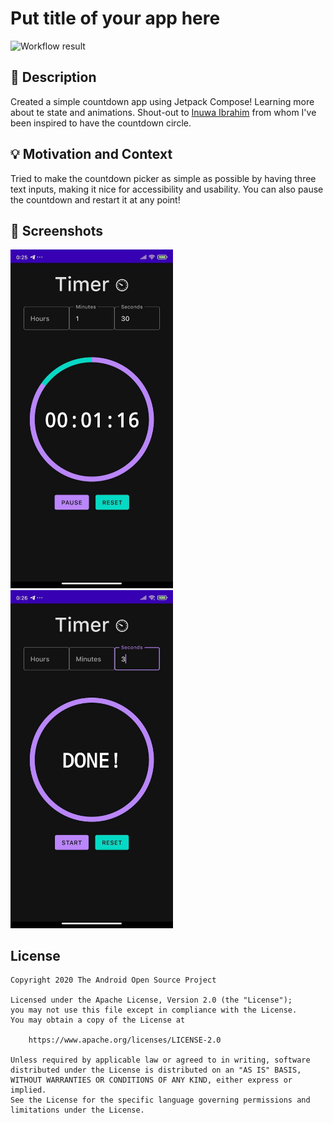 # Put title of your app here

<!--- Replace <OWNER> with your Github Username and <REPOSITORY> with the name of your repository. -->
<!--- You can find both of these in the url bar when you open your repository in github. -->
![Workflow result](https://github.com/izadiegizabal/jc-challenge-w2/workflows/Check/badge.svg)


## :scroll: Description
<!--- Describe your app in one or two sentences -->
Created a simple countdown app using Jetpack Compose! Learning more about te state and animations. 
Shout-out to [Inuwa Ibrahim](https://ibrajix.medium.com/exploring-jetpack-compose-build-a-simple-countdown-timer-app-3151f8000529) 
from whom I've been inspired to have the countdown circle.


## :bulb: Motivation and Context
<!--- Optionally point readers to interesting parts of your submission. -->
<!--- What are you especially proud of? -->
Tried to make the countdown picker as simple as possible by having three text inputs, making it nice for accessibility and usability.
You can also pause the countdown and restart it at any point!

## :camera_flash: Screenshots
<!-- You can add more screenshots here if you like -->
<img src="/results/screenshot_1.png" width="260">&emsp;<img src="/results/screenshot_2.png" width="260">

## License
```
Copyright 2020 The Android Open Source Project

Licensed under the Apache License, Version 2.0 (the "License");
you may not use this file except in compliance with the License.
You may obtain a copy of the License at

    https://www.apache.org/licenses/LICENSE-2.0

Unless required by applicable law or agreed to in writing, software
distributed under the License is distributed on an "AS IS" BASIS,
WITHOUT WARRANTIES OR CONDITIONS OF ANY KIND, either express or implied.
See the License for the specific language governing permissions and
limitations under the License.
```
